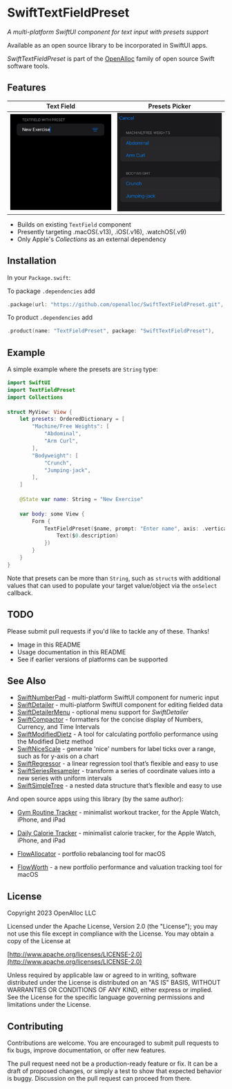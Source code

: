 # SwiftTextFieldPreset

_A multi-platform SwiftUI component for text input with presets support_

Available as an open source library to be incorporated in SwiftUI apps.

_SwiftTextFieldPreset_ is part of the [OpenAlloc](https://github.com/openalloc) family of open source Swift software tools.

## Features

Text Field | Presets Picker
:---:|:---:
![](https://github.com/openalloc/SwiftTextFieldPreset/blob/main/Images/TextField.png)  |  ![](https://github.com/openalloc/SwiftTextFieldPreset/blob/main/Images/PresetsPicker.png)

* Builds on existing `TextField` component
* Presently targeting .macOS(.v13), .iOS(.v16), .watchOS(.v9)
* Only Apple's _Collections_ as an external dependency

## Installation

In your `Package.swift`:

To package `.dependencies` add

```swift
.package(url: "https://github.com/openalloc/SwiftTextFieldPreset.git", .upToNextMajor(from: "1.1.2")),
```

To product `.dependencies` add

```swift
.product(name: "TextFieldPreset", package: "SwiftTextFieldPreset"),
```

## Example

A simple example where the presets are `String` type:

```swift
import SwiftUI
import TextFieldPreset
import Collections

struct MyView: View {
    let presets: OrderedDictionary = [
        "Machine/Free Weights": [
            "Abdominal",
            "Arm Curl",
        ],
        "Bodyweight": [
            "Crunch",
            "Jumping-jack",
        ],
    ]
    
    @State var name: String = "New Exercise"
    
    var body: some View {
        Form {
            TextFieldPreset($name, prompt: "Enter name", axis: .vertical, presets: presets, pickerLabel: {
                Text($0.description)
            })
        }
    }
}
```

Note that presets can be more than `String`, such as `struct`s with additional values that can used to populate your target value/object via the `onSelect` callback.

## TODO

Please submit pull requests if you'd like to tackle any of these. Thanks!

* Image in this README
* Usage documentation in this README
* See if earlier versions of platforms can be supported

## See Also

* [SwiftNumberPad](https://github.com/openalloc/SwiftNumberPad) - multi-platform SwiftUI component for numeric input
* [SwiftDetailer](https://github.com/openalloc/SwiftDetailer) - multi-platform SwiftUI component for editing fielded data
* [SwiftDetailerMenu](https://github.com/openalloc/SwiftDetailerMenu) - optional menu support for _SwiftDetailer_
* [SwiftCompactor](https://github.com/openalloc/SwiftCompactor) - formatters for the concise display of Numbers, Currency, and Time Intervals
* [SwiftModifiedDietz](https://github.com/openalloc/SwiftModifiedDietz) - A tool for calculating portfolio performance using the Modified Dietz method
* [SwiftNiceScale](https://github.com/openalloc/SwiftNiceScale) - generate 'nice' numbers for label ticks over a range, such as for y-axis on a chart
* [SwiftRegressor](https://github.com/openalloc/SwiftRegressor) - a linear regression tool that’s flexible and easy to use
* [SwiftSeriesResampler](https://github.com/openalloc/SwiftSeriesResampler) - transform a series of coordinate values into a new series with uniform intervals
* [SwiftSimpleTree](https://github.com/openalloc/SwiftSimpleTree) - a nested data structure that’s flexible and easy to use

And open source apps using this library (by the same author):

* [Gym Routine Tracker](https://open-trackers.github.io/grt/) - minimalist workout tracker, for the Apple Watch, iPhone, and iPad
* [Daily Calorie Tracker](https://open-trackers.github.io/dct/) - minimalist calorie tracker, for the Apple Watch, iPhone, and iPad

* [FlowAllocator](https://openalloc.github.io/FlowAllocator/index.html) - portfolio rebalancing tool for macOS
* [FlowWorth](https://openalloc.github.io/FlowWorth/index.html) - a new portfolio performance and valuation tracking tool for macOS

## License

Copyright 2023 OpenAlloc LLC

Licensed under the Apache License, Version 2.0 (the "License"); you may not use this file except in compliance with the License. You may obtain a copy of the License at

[http://www.apache.org/licenses/LICENSE-2.0](http://www.apache.org/licenses/LICENSE-2.0)

Unless required by applicable law or agreed to in writing, software distributed under the License is distributed on an "AS IS" BASIS, WITHOUT WARRANTIES OR CONDITIONS OF ANY KIND, either express or implied. See the License for the specific language governing permissions and limitations under the License.

## Contributing

Contributions are welcome. You are encouraged to submit pull requests to fix bugs, improve documentation, or offer new features. 

The pull request need not be a production-ready feature or fix. It can be a draft of proposed changes, or simply a test to show that expected behavior is buggy. Discussion on the pull request can proceed from there.
